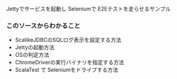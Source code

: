 Jettyでサービスを起動し Seleniumで E2Eテストを走らせるサンプル

### このソースからわかること

- ScalikeJDBCのSQLログ表示を設定する方法
- Jettyの起動方法
- OSの判定方法
- ChromeDriverの実行バイナリを指定する方法
- ScalaTest で Seleniumをドライブする方法

